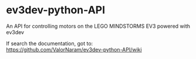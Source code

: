 # ev3dev-python-API
An API for controlling motors on the LEGO MINDSTORMS EV3 powered with ev3dev

If search the documentation, got to:<br>
https://github.com/ValorNaram/ev3dev-python-API/wiki

